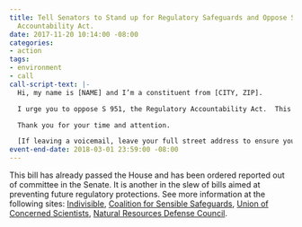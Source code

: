 ```yaml
---
title: Tell Senators to Stand up for Regulatory Safeguards and Oppose S 951, the Regulatory
  Accountability Act.
date: 2017-11-20 10:14:00 -08:00
categories:
- action
tags:
- environment
- call
call-script-text: |-
  Hi, my name is [NAME] and I’m a constituent from [CITY, ZIP].

  I urge you to oppose S 951, the Regulatory Accountability Act.  This act would place exhaustive requirements on agencies developing protective regulations and would place short-term economic and energy interests above public health and the environment.  My family depends on the safeguards established by EPA and other agencies to ensure we have safe air, water, land, food, household products and working conditions.  The intent of this bill is to make those safeguards impossible to achieve, and it is unnecessary because studies show that the economy prospers when people and the environment are healthy.

  Thank you for your time and attention.

  [If leaving a voicemail, leave your full street address to ensure your call is tallied]
event-end-date: 2018-03-01 23:59:00 -08:00
---
```


This bill has already passed the House and has been ordered reported out of committee in the Senate. It is another in the slew of bills aimed at preventing future regulatory protections.  See more information at the following sites:  [Indivisible](https://www.indivisibleguide.com/resource/raa-worst-bill-youve-never-heard/), [Coalition for Sensible Safeguards](http://sensiblesafeguards.org/issues/regulatory-accountability-act/), [Union of Concerned Scientists](http://blog.ucsusa.org/michael-halpern/the-regulatory-accountability-act-subverts-science-and-must-be-stopped), [Natural Resources Defense Council](https://www.nrdc.org/sites/default/files/letter-opposing-raa-s951-20170516.pdf).